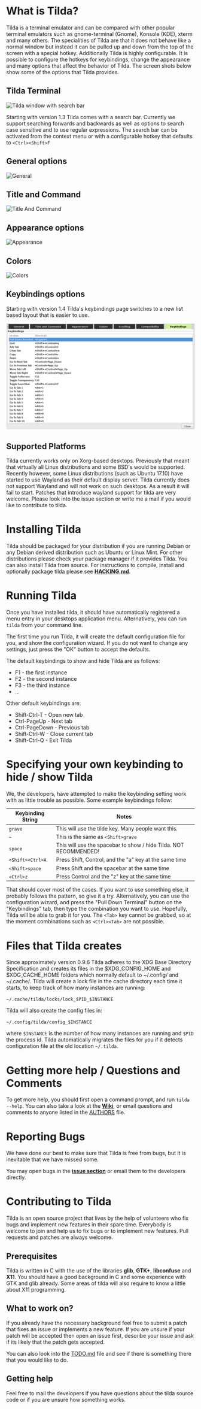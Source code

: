# What is Tilda?

Tilda is a terminal emulator and can be compared with other popular terminal emulators such as
gnome-terminal (Gnome), Konsole (KDE), xterm and many others. The specialities of Tilda
are that it does not behave like a normal window but instead it can be pulled up and down from the top
of the screen with a special hotkey. Additionally Tilda is highly configurable. It is possible to configure the
hotkeys for keybindings, change the appearance and many options that affect the behavior of Tilda. The screen shots
below show some of the options that Tilda provides.

## Tilda Terminal
![Tilda window with search bar](images/tilda_terminal_with_search_bar.png)

Starting with version 1.3 Tilda comes with a search bar. Currently we support searching forwards and backwards
as well as options to search case sensitive and to use regular expressions. The search bar can be activated from
the context menu or with a configurable hotkey that defaults to `<Ctrl><Shift>F`
## General options
![General](images/tilda_general-16-9.png)

## Title and Command
![Title And Command](images/tilda_title_and_command-16-9.png)

## Appearance options
![Appearance](images/tilda_appearance-16-9.png)

## Colors
![Colors](images/tilda_colors-16-9.png)

## Keybindings options

Starting with version 1.4 Tilda's keybindings page switches to
a new list based layout that is easier to use.

![Keybindings](images/tilda_keybindings-16-9.png)

## Supported Platforms
Tilda currently works only on Xorg-based desktops. Previously that
meant that virtually all Linux distributions and some BSD's would be supported.
Recently however, some Linux distributions
(such as Ubuntu 17.10) have started to use Wayland as their
default display server. Tilda currently does not support Wayland and will not
work on such desktops. As a result it will fail to start.
Patches that introduce wayland support for tilda are very welcome. Please
look into the issue section or write me a mail if you would like to contribute
to tilda.

# Installing Tilda

Tilda should be packaged for your distribution if you are running Debian or any Debian derived distribution such as
Ubuntu or Linux Mint. For other distributions please check your package manager if it provides Tilda. You can also
install Tilda from source. For instructions to compile, install and optionally package tilda please see
**[HACKING.md](HACKING.md)**.

# Running Tilda

Once you have installed tilda, it should have automatically registered a menu entry in your desktops application menu.
Alternatively, you can run `tilda` from your command line.

The first time you run Tilda, it will create the default configuration file for
you, and show the configuration wizard. If you do not want to change any
settings, just press the "OK" button to accept the defaults.

The default keybindings to show and hide Tilda are as follows:

 * F1 - the first instance
 * F2 - the second instance
 * F3 - the third instance
 * ...

Other default keybindings are:

 * Shift-Ctrl-T - Open new tab
 * Ctrl-PageUp - Next tab
 * Ctrl-PageDown - Previous tab
 * Shift-Ctrl-W - Close current tab
 * Shift-Ctrl-Q - Exit Tilda

# Specifying your own keybinding to hide / show Tilda

We, the developers, have attempted to make the keybinding setting work with as
little trouble as possible. Some example keybindings follow:

| Keybinding String | Notes                                                             |
|-------------------|-------------------------------------------------------------------|
| `grave`           | This will use the tilde key. Many people want this.               |
| `~`               | This is the same as `<Shift>grave`                                |
| `space`           | This will use the spacebar to show / hide Tilda. NOT RECOMMENDED! |
| `<Shift><Ctrl>A`  | Press Shift, Control, and the "a" key at the same time            |
| `<Shift>space`    | Press Shift and the spacebar at the same time                     |
| `<Ctrl>z`         | Press Control and the "z" key at the same time                    |

That should cover most of the cases. If you want to use something else, it
probably follows the pattern, so give it a try. Alternatively, you can use the
configuration wizard, and press the "Pull Down Terminal" button on the
"Keybindings" tab, then type the combination you want to use. Hopefully, Tilda
will be able to grab it for you. The `<Tab>` key cannot be grabbed, so at the moment
combinations such as `<Ctrl><Tab>` are not possible.

# Files that Tilda creates

Since approximately version 0.9.6 Tilda adheres to the XDG Base Directory Specification and
creates its files in the $XDG_CONFIG_HOME and $XDG_CACHE_HOME folders which normally default to
~/.config/ and ~/.cache/. Tilda will create a lock file in the cache directory
each time it starts, to keep track of how many instances are running:

    ~/.cache/tilda/locks/lock_$PID_$INSTANCE

Tilda will also create the config files in:

    ~/.config/tilda/config_$INSTANCE

where `$INSTANCE` is the number of how many instances are running and
`$PID` the process id. Tilda automatically migrates the files for you if it detects configuration file
at the old location `~/.tilda`.

# Getting more help / Questions and Comments

To get more help, you should first open a command prompt, and run `tilda
--help`. You can also take a look at the **[Wiki](https://github.com/lanoxx/tilda/wiki)**, or email
questions and comments to anyone listed in the [AUTHORS](AUTHORS) file.

# Reporting Bugs

We have done our best to make sure that Tilda is free from bugs, but it is
inevitable that we have missed some.

You may open bugs in the **[issue section](http://github.com/lanoxx/tilda/issues)** or email them to the
developers directly.

# Contributing to Tilda

Tilda is an open source project that lives by the help of volunteers
who fix bugs and implement new features in their spare time. Everybody is
welcome to join and help us to fix bugs or to implement new features.
Pull requests and patches are always welcome.

## Prerequisites

Tilda is written in C with the use of the libraries
**glib**, **GTK+**, **libconfuse** and **X11**. You should have a
good background in C and some experience with GTK and glib already. Some
areas of tilda will also require to know a little about X11 programming.

## What to work on?

If you already have the necessary background feel free to submit a patch
that fixes an issue or implements a new feature. If you are unsure if
your patch will be accepted then open an issue first, describe your issue
and ask if its likely that the patch gets accepted.

You can also look into the [TODO.md](TODO.md) file and see if there
is something there that you would like to do.

## Getting help

Feel free to mail the developers if you have questions about the
tilda source code or if you are unsure how something works.
